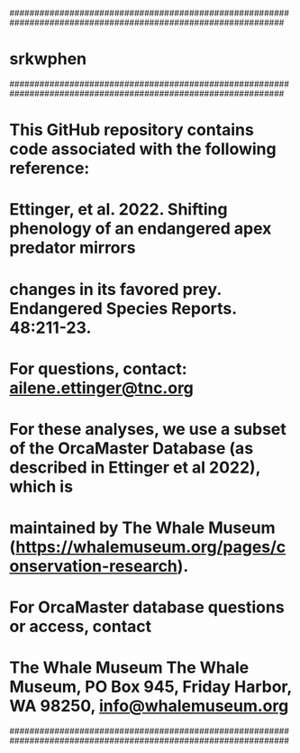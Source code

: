 ###############################################################################################################
# srkwphen
###############################################################################################################
# This GitHub repository contains code associated with the following reference: 
# Ettinger, et al. 2022. Shifting phenology of an endangered apex predator mirrors
# changes in its favored prey. Endangered Species Reports. 48:211-23.
# For questions, contact: ailene.ettinger@tnc.org
# For these analyses, we use a subset of the OrcaMaster Database (as described in Ettinger et al 2022), which is
# maintained by The Whale Museum (https://whalemuseum.org/pages/conservation-research).
# For OrcaMaster database questions or access, contact 
# The Whale Museum The Whale Museum, PO Box 945, Friday Harbor, WA 98250, info@whalemuseum.org
################################################################################################################
